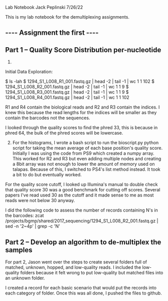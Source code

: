 Lab Notebook
Jack Peplinski
7/26/22

This is my lab notebook for the demultiplexing assignments. 

## ---- Assignment the first ----

## Part 1 – Quality Score Distribution per-nucleotide

1.
Initial Data Exploration: 

$ ls -lah
$ 1294_S1_L008_R1_001.fastq.gz | head -2 | tail -1 | wc
1   1   102
$ 1294_S1_L008_R2_001.fastq.gz | head -2 | tail -1 | wc
1   1   9
$ 1294_S1_L008_R3_001.fastq.gz | head -2 | tail -1 | wc
1   1   9
$ 1294_S1_L008_R4_001.fastq.gz | head -2 | tail -1 | wc
1   1   102

R1 and R4 contain the biological reads and R2 and R3 contain the indices. I knew this because the read lengths for the indices will be smaller as they contain the barcodes not the sequences. 

I looked through the quality scores to find the phred 33, this is because in phred 64, the bulk of the phred scores will be lowercase. 

2. For the histograms, I wrote a bash script to run the bioscript.py python script for taking the mean average of each base position's quality score. Initially I was using the code from PS9 which created a numpy array. This worked for R2 and R3 but even adding multiple nodes and creating a 8bit array was not enough to lower the amount of memory used on talapas. Because of this, I switched to PS4's list method instead. It took a bit to do but eventually worked. 

For the quality score cutoff, I looked up Illumina's manual to double check that quality score 30 was a good benchmark for cutting off scores. Several papers I've read used 30 as the cutoff and it made sense to me as most reads were not below 30 anyway. 

I did the following code to assess the number of records containing N's in the barcodes: zcat /projects/bgmp/shared/2017_sequencing/1294_S1_L008_R2_001.fastq.gz | sed -n '2~4p' | grep -c 'N' 

## Part 2 – Develop an algorithm to de-multiplex the samples

For part 2, Jason went over the steps to create several folders full of matched, unknown, hopped, and low-quality reads. I included the low-quality folders because it felt wrong to put low-quality but matched files into an unknown folder. 

I created a record for each basic scenario that would put the records into each category of folder. Once this was all done, I pushed the files to github. 







